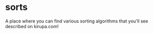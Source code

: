 sorts
=====

A place where you can find various sorting algorithms that you'll see described on kirupa.com!
